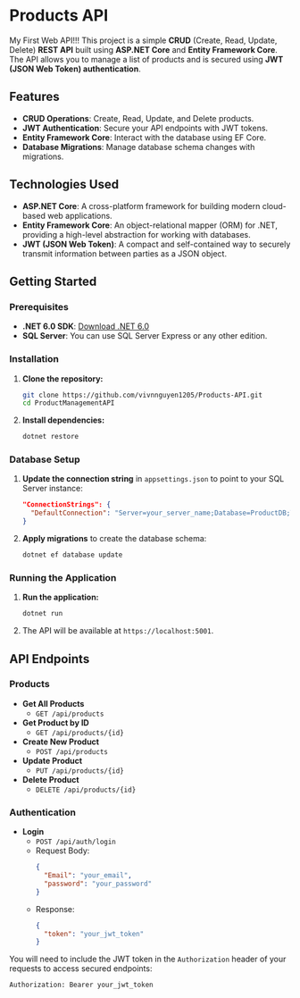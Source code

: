 
# Products API
My First Web API!!!
This project is a simple **CRUD** (Create, Read, Update, Delete) **REST API** built using **ASP.NET Core** and **Entity Framework Core**. The API allows you to manage a list of products and is secured using **JWT (JSON Web Token) authentication**.
## Features

- **CRUD Operations**: Create, Read, Update, and Delete products.
- **JWT Authentication**: Secure your API endpoints with JWT tokens.
- **Entity Framework Core**: Interact with the database using EF Core.
- **Database Migrations**: Manage database schema changes with migrations.

## Technologies Used

- **ASP.NET Core**: A cross-platform framework for building modern cloud-based web applications.
- **Entity Framework Core**: An object-relational mapper (ORM) for .NET, providing a high-level abstraction for working with databases.
- **JWT (JSON Web Token)**: A compact and self-contained way to securely transmit information between parties as a JSON object.

## Getting Started

### Prerequisites

- **.NET 6.0 SDK**: [Download .NET 6.0](https://dotnet.microsoft.com/download/dotnet/6.0)
- **SQL Server**: You can use SQL Server Express or any other edition.

### Installation

1. **Clone the repository:**
   ```bash
   git clone https://github.com/vivnnguyen1205/Products-API.git
   cd ProductManagementAPI
   ```

2. **Install dependencies:**
   ```bash
   dotnet restore
   ```

### Database Setup

1. **Update the connection string** in `appsettings.json` to point to your SQL Server instance:
   ```json
   "ConnectionStrings": {
     "DefaultConnection": "Server=your_server_name;Database=ProductDB;Trusted_Connection=True;"
   }
   ```

2. **Apply migrations** to create the database schema:
   ```bash
   dotnet ef database update
   ```

### Running the Application

1. **Run the application:**
   ```bash
   dotnet run
   ```

2. The API will be available at `https://localhost:5001`.

## API Endpoints

### Products

- **Get All Products**
  - `GET /api/products`
- **Get Product by ID**
  - `GET /api/products/{id}`
- **Create New Product**
  - `POST /api/products`
- **Update Product**
  - `PUT /api/products/{id}`
- **Delete Product**
  - `DELETE /api/products/{id}`

### Authentication

- **Login**
  - `POST /api/auth/login`
  - Request Body: 
    ```json
    {
      "Email": "your_email",
      "password": "your_password"
    }
    ```
  - Response: 
    ```json
    {
      "token": "your_jwt_token"
    }
    ```

You will need to include the JWT token in the `Authorization` header of your requests to access secured endpoints:

```http
Authorization: Bearer your_jwt_token
```
